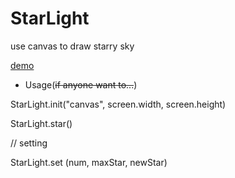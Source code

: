 # StarLight
use canvas to draw starry sky

[demo](https://fogdong.github.io/)


* Usage(~~if anyone want to...~~)





StarLight.init("canvas", screen.width, screen.height)

StarLight.star()



// setting

StarLight.set (num, maxStar, newStar)